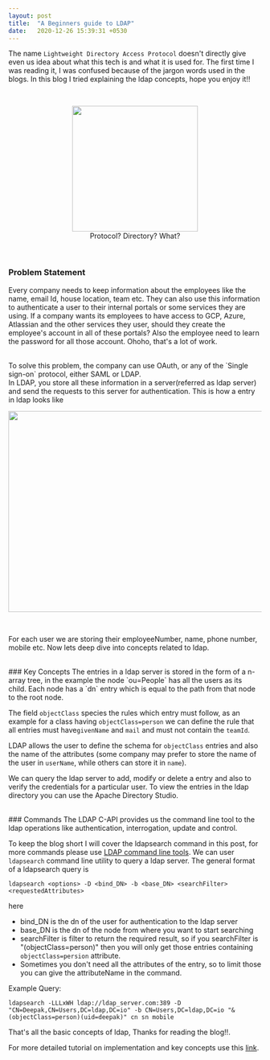 ```yaml
---
layout: post
title:  "A Beginners guide to LDAP"
date:   2020-12-26 15:39:31 +0530
---
```


The name `Lightweight Directory Access Protocol` doesn't directly give even us idea about what this tech is and what it is used for. The first time I was reading it, I was confused because of the jargon words used in the blogs. In this blog I tried explaining the ldap concepts, hope you enjoy it!!

<!--more-->

<br>

<p align="center">
<img src="https://media.giphy.com/media/VeB9ieebylsaN5Jw8p/giphy.gif" width="250" height="250">
<br>
Protocol? Directory? What?
</p>

<br>

### Problem Statement

Every company needs to keep information about the employees like the name, email Id, house location, team etc. They can also use this information to authenticate a user to their internal portals or some services they are using. If a company wants its employees to have access to GCP, Azure, Atlassian and the other services they user, should they create the employee's account in all of these portals? Also the employee need to learn the password for all those account. Ohoho, that's a lot of work.

<br>
To solve this problem, the company can use OAuth, or any of the `Single sign-on` protocol, either SAML or LDAP.

<br>
In LDAP, you store all these information in a server(referred as ldap server) and send the requests to this server for authentication. This is how a entry in ldap looks like

<br>
<p align="center">
<img src="{{ site.baseurl }}/assets/images/ldap/ldap_entry.png" width="600" height="400">
</p>

<br>

For each user we are storing their employeeNumber, name, phone number, mobile etc. Now lets deep dive into concepts related to ldap.


<br>
### Key Concepts
The entries in a ldap server is stored in the form of a n-array tree, in the example the node `ou=People` has all the users as its child. Each node has a `dn` entry which is equal to the path from that node to the root node.

The field `objectClass` species the rules which entry must follow, as an example for a class having `objectClass=person` we can define the rule that all entries must have`givenName` and `mail` and must not contain the `teamId`.

LDAP allows the user to define the schema for `objectClass` entries and also the name of the attributes (some company may prefer to store the name of the user in `userName`, while others can store it in `name`).

We can query the ldap server to add, modify or delete a entry and also to verify the credentials for a particular user. To view the entries in the ldap directory you can use the Apache Directory Studio.

<br>
### Commands
The LDAP C-API provides us the command line tool to the ldap operations like authentication, interrogation, update and control. 

To keep the blog short I  will cover the ldapsearch command in this post, for more commands please use [LDAP command line tools](https://docs.oracle.com/cd/B10501_01/network.920/a96579/comtools.htm). We can user `ldapsearch` command line utility to query a ldap server. The general format of a ldapsearch query is

```
ldapsearch <options> -D <bind_DN> -b <base_DN> <searchFilter> <requestedAttributes>
```

here
* bind_DN is the dn of the user for authentication to the ldap server
* base_DN is the dn of the node from where you want to start searching
* searchFilter is filter to return the required result, so if you searchFilter is "(objectClass=person)" then you will only get those entries containing `objectClass=persion` attribute.
* Sometimes you don't need all the attributes of the entry, so to limit those you can give the attributeName in the command.

Example Query:
```
ldapsearch -LLLxWH ldap://ldap_server.com:389 -D "CN=Deepak,CN=Users,DC=ldap,DC=io" -b CN=Users,DC=ldap,DC=io "&(objectClass=person)(uid=deepak)" cn sn mobile
```


That's all the basic concepts of ldap, Thanks for reading the blog!!. 

For more detailed tutorial on implementation and key concepts use this [link](http://www.tldp.org/HOWTO/LDAP-HOWTO/).